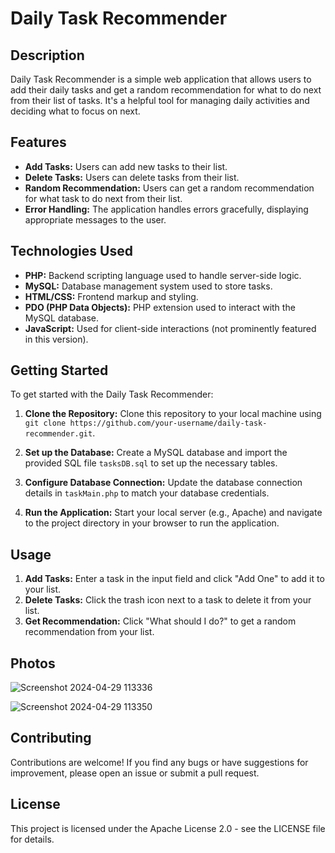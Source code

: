 

# Daily Task Recommender

## Description

Daily Task Recommender is a simple web application that allows users to add their daily tasks and get a random recommendation for what to do next from their list of tasks. It's a helpful tool for managing daily activities and deciding what to focus on next.

## Features

- **Add Tasks:** Users can add new tasks to their list.
- **Delete Tasks:** Users can delete tasks from their list.
- **Random Recommendation:** Users can get a random recommendation for what task to do next from their list.
- **Error Handling:** The application handles errors gracefully, displaying appropriate messages to the user.

## Technologies Used

- **PHP:** Backend scripting language used to handle server-side logic.
- **MySQL:** Database management system used to store tasks.
- **HTML/CSS:** Frontend markup and styling.
- **PDO (PHP Data Objects):** PHP extension used to interact with the MySQL database.
- **JavaScript:** Used for client-side interactions (not prominently featured in this version).

## Getting Started

To get started with the Daily Task Recommender:

1. **Clone the Repository:** Clone this repository to your local machine using `git clone https://github.com/your-username/daily-task-recommender.git`.

2. **Set up the Database:** Create a MySQL database and import the provided SQL file `tasksDB.sql` to set up the necessary tables.

3. **Configure Database Connection:** Update the database connection details in `taskMain.php` to match your database credentials.

4. **Run the Application:** Start your local server (e.g., Apache) and navigate to the project directory in your browser to run the application.

## Usage

1. **Add Tasks:** Enter a task in the input field and click "Add One" to add it to your list.
2. **Delete Tasks:** Click the trash icon next to a task to delete it from your list.
3. **Get Recommendation:** Click "What should I do?" to get a random recommendation from your list.

## Photos

![Screenshot 2024-04-29 113336](https://github.com/EmirCtis0/daily-task-recommender/assets/145711137/b5f5a188-3fa3-40bd-848c-31d58e90e980)







![Screenshot 2024-04-29 113350](https://github.com/EmirCtis0/daily-task-recommender/assets/145711137/383be3a8-3883-4c84-adcb-1143913a89c7)


## Contributing

Contributions are welcome! If you find any bugs or have suggestions for improvement, please open an issue or submit a pull request.

## License

This project is licensed under the Apache License 2.0 - see the LICENSE file for details.



